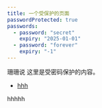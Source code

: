 ```yaml
---
title: 一个受保护的页面
passwordProtected: true
passwords:
  - password: "secret"
    expiry: "2025-01-01"
  - password: "forever"
    expiry: "-1"
---
```


珊珊说
这里是受密码保护的内容。

- [hhh](./blog.md)

hhhhh